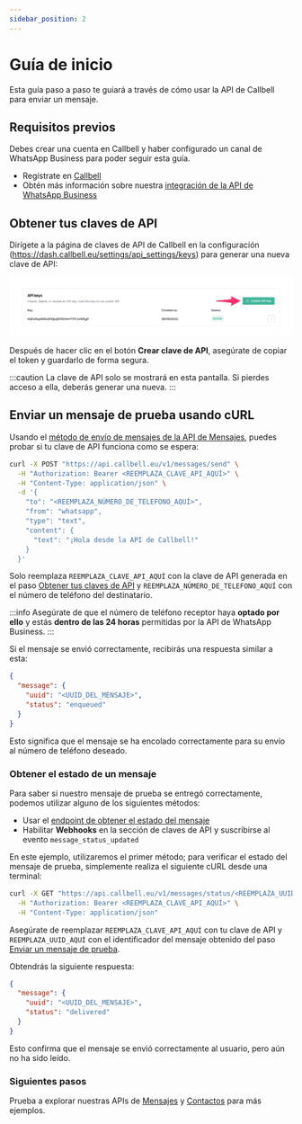```yaml
---
sidebar_position: 2
---
```


# Guía de inicio

Esta guía paso a paso te guiará a través de cómo usar la API de Callbell para enviar un mensaje.

## Requisitos previos

Debes crear una cuenta en Callbell y haber configurado un canal de WhatsApp Business para poder seguir esta guía.

- Regístrate en [Callbell](https://dash.callbell.eu/users/sign_up)
- Obtén más información sobre nuestra [integración de la API de WhatsApp Business](https://callbellsupport.zendesk.com/hc/en-us/articles/360007805898-How-to-integrate-WhatsApp-into-Callbell-through-the-WhatsApp-Business-APIs)

## Obtener tus claves de API

Dirígete a la página de claves de API de Callbell en la configuración (https://dash.callbell.eu/settings/api_settings/keys) para generar una nueva clave de API:

![crear_clave_api](./assets/create_api_key_1.jpg)

Después de hacer clic en el botón **Crear clave de API**, asegúrate de copiar el token y guardarlo de forma segura.

:::caution
La clave de API solo se mostrará en esta pantalla. Si pierdes acceso a ella, deberás generar una nueva.
:::

## Enviar un mensaje de prueba usando cURL

Usando el [método de envío de mensajes de la API de Mensajes](/api/reference/messages_api/post_send_messages.md), puedes probar si tu clave de API funciona como se espera:

```bash
curl -X POST "https://api.callbell.eu/v1/messages/send" \
  -H "Authorization: Bearer <REEMPLAZA_CLAVE_API_AQUÍ>" \
  -H "Content-Type: application/json" \
  -d '{
    "to": "<REEMPLAZA_NÚMERO_DE_TELEFONO_AQUÍ>",
    "from": "whatsapp",
    "type": "text",
    "content": {
      "text": "¡Hola desde la API de Callbell!"
    }
  }'
```

Solo reemplaza `REEMPLAZA_CLAVE_API_AQUÍ` con la clave de API generada en el paso [Obtener tus claves de API](#obtener-tus-claves-de-api) y `REEMPLAZA_NÚMERO_DE_TELEFONO_AQUÍ` con el número de teléfono del destinatario.

:::info
Asegúrate de que el número de teléfono receptor haya **optado por ello** y estás **dentro de las 24 horas** permitidas por la API de WhatsApp Business.
:::

Si el mensaje se envió correctamente, recibirás una respuesta similar a esta:

```json
{
  "message": {
    "uuid": "<UUID_DEL_MENSAJE>",
    "status": "enqueued"
  }
}
```

Esto significa que el mensaje se ha encolado correctamente para su envío al número de teléfono deseado.

### Obtener el estado de un mensaje

Para saber si nuestro mensaje de prueba se entregó correctamente, podemos utilizar alguno de los siguientes métodos:

- Usar el [endpoint de obtener el estado del mensaje](api/reference/messages_api/get_message_status.md)
- Habilitar **Webhooks** en la sección de claves de API y suscribirse al evento `message_status_updated`

En este ejemplo, utilizaremos el primer método; para verificar el estado del mensaje de prueba, simplemente realiza el siguiente cURL desde una terminal:

```bash
curl -X GET "https://api.callbell.eu/v1/messages/status/<REEMPLAZA_UUID_AQUÍ>" \
  -H "Authorization: Bearer <REEMPLAZA_CLAVE_API_AQUÍ>" \
  -H "Content-Type: application/json"
```

Asegúrate de reemplazar `REEMPLAZA_CLAVE_API_AQUÍ` con tu clave de API y `REEMPLAZA_UUID_AQUÍ` con el identificador del mensaje obtenido del paso [Enviar un mensaje de prueba](#enviar-un-mensaje-de-prueba-usando-curl).

Obtendrás la siguiente respuesta:

```json
{
  "message": {
    "uuid": "<UUID_DEL_MENSAJE>",
    "status": "delivered"
  }
}
```

Esto confirma que el mensaje se envió correctamente al usuario, pero aún no ha sido leído.

### Siguientes pasos

Prueba a explorar nuestras APIs de [Mensajes](/api/reference/messages_api/introduction.md) y [Contactos](/api/reference/contacts_api/introduction.md) para más ejemplos.